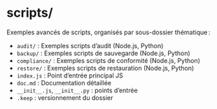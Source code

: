 # scripts/

Exemples avancés de scripts, organisés par sous-dossier thématique :

- `audit/` : Exemples scripts d’audit (Node.js, Python)
- `backup/` : Exemples scripts de sauvegarde (Node.js, Python)
- `compliance/` : Exemples scripts de conformité (Node.js, Python)
- `restore/` : Exemples scripts de restauration (Node.js, Python)
- `index.js` : Point d’entrée principal JS
- `doc.md` : Documentation détaillée
- `__init__.js`, `__init__.py` : points d’entrée
- `.keep` : versionnement du dossier
